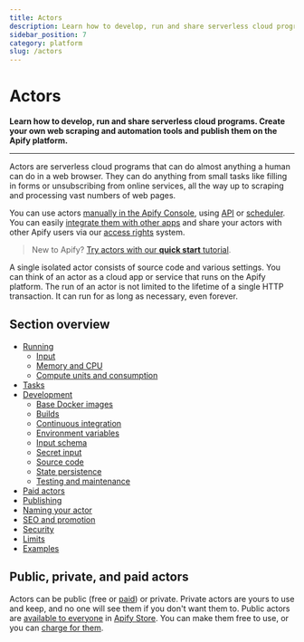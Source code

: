 ```yaml
---
title: Actors
description: Learn how to develop, run and share serverless cloud programs. Create your own web scraping and automation tools and publish them on the Apify platform.
sidebar_position: 7
category: platform
slug: /actors
---
```


# Actors

**Learn how to develop, run and share serverless cloud programs. Create your own web scraping and automation tools and publish them on the Apify platform.**

---

Actors are serverless cloud programs that can do almost anything a human can do in a web browser. They can do anything from small tasks like filling in forms or unsubscribing from online services, all the way up to scraping and processing vast numbers of web pages.

You can use actors [manually in the Apify Console](https://console.apify.com/actors), using [API](/api/v2) or [scheduler](../schedules.md). You can easily [integrate them with other apps](../integrations/index.md) and share your actors with other Apify users via our [access rights](../access_rights/index.md) system.

> New to Apify? [Try actors with our **quick start** tutorial](../tutorials/quick_start.md).

A single isolated actor consists of source code and various settings. You can think of an actor as a cloud app or service that runs on the Apify platform. The run of an actor is not limited to the lifetime of a single HTTP transaction. It can run for as long as necessary, even forever.

## Section overview

* [Running](./running/index.md)
  * [Input](./running/input.md)
  * [Memory and CPU](./running/memory_and_cpu.md)
  * [Compute units and consumption](./running/compute_units.md)
* [Tasks](./tasks.md)
* [Development](./development/index.md)
  * [Base Docker images](./development/base_docker_images.md)
  * [Builds](./development/builds.md)
  * [Continuous integration](./development/continuous_integration.md)
  * [Environment variables](./development/environment_variables.md)
  * [Input schema](./development/input_schema.md)
  * [Secret input](./development/secret_input.md)
  * [Source code](./development/source_code.md)
  * [State persistence](./development/state_persistence.md)
  * [Testing and maintenance](./development/testing_and_maintenance.md)
* [Paid actors](./paid_actors.md)
* [Publishing](./publishing.md)
* [Naming your actor](/academy/get-most-of-actors/naming-your-actor)
* [SEO and promotion](/academy/get-most-of-actors/seo-and-promotion)
* [Security](./security.md)
* [Limits](./limits.md)
* [Examples](./examples.md)

## Public, private, and paid actors

Actors can be public (free or [paid](./paid_actors.md)) or private. Private actors are yours to use and keep, and no one will see them if you don't want them to. Public actors are [available to everyone](./publishing.md) in [Apify Store](https://apify.com/store). You can make them free to use, or you can [charge for them](https://blog.apify.com/make-regular-passive-income-developing-web-automation-actors-b0392278d085/).

